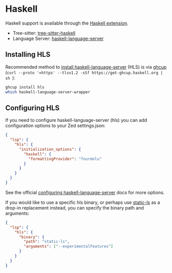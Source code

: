 # Haskell

Haskell support is available through the [Haskell extension](https://github.com/zed-extensions/haskell).

- Tree-sitter: [tree-sitter-haskell](https://github.com/tree-sitter/tree-sitter-haskell)
- Language Server: [haskell-language-server](https://github.com/haskell/haskell-language-server)

## Installing HLS

Recommended method to [install haskell-language-server](https://haskell-language-server.readthedocs.io/en/latest/installation.html) (HLS) is via [ghcup](https://www.haskell.org/ghcup/install/) (`curl --proto '=https' --tlsv1.2 -sSf https://get-ghcup.haskell.org | sh
`):

```sh
ghcup install hls
which haskell-language-server-wrapper
```

## Configuring HLS

If you need to configure haskell-language-server (hls) you can add configuration options to your Zed settings.json:

```json [settings]
{
  "lsp": {
    "hls": {
      "initialization_options": {
        "haskell": {
          "formattingProvider": "fourmolu"
        }
      }
    }
  }
}
```

See the official [configuring haskell-language-server](https://haskell-language-server.readthedocs.io/en/latest/configuration.html) docs for more options.

If you would like to use a specific hls binary, or perhaps use [static-ls](https://github.com/josephsumabat/static-ls) as a drop-in replacement instead, you can specify the binary path and arguments:

```json [settings]
{
  "lsp": {
    "hls": {
      "binary": {
        "path": "static-ls",
        "arguments": ["--experimentalFeatures"]
      }
    }
  }
}
```

